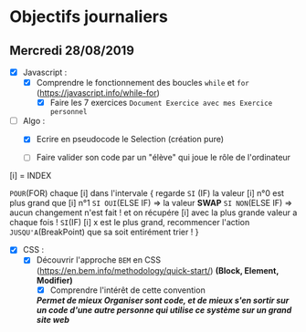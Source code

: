 # Objectifs journaliers

## Mercredi 28/08/2019


* [x] Javascript :
  * [x] Comprendre le fonctionnement des boucles `while` et `for` (https://javascript.info/while-for)
    * [x] Faire les 7 exercices 
` Document Exercice avec mes Exercice personnel `

* [ ] Algo : 
  * [x] Ecrire en pseudocode le Selection (création pure)
  * [ ] Faire valider son code par un "élève" qui joue le rôle de l'ordinateur


[i] = INDEX 

`POUR`(FOR) chaque [i] dans l'intervale {
  regarde `SI` (IF) la valeur [i] n°0 est plus grand que [i] n°1
  `SI OUI`(ELSE IF) => la valeur **SWAP**
  `SI NON`(ELSE IF) => aucun changement n'est fait !
  et on récupére [i] avec la plus grande valeur a chaque fois !
    `SI`(IF) [i] x est le plus grand, recommencer l'action 
    `JUSQU'A`(BreakPoint) que sa soit entirément trier !
}




* [x] CSS : 
  * [x] Découvrir l'approche `BEM` en CSS (https://en.bem.info/methodology/quick-start/) 
    **(Block, Element, Modifier)**
    * [x] Comprendre l'intérêt de cette convention

    ***Permet de mieux Organiser sont code, et de mieux s'en sortir sur un code d'une autre personne qui utilise ce système sur un grand site web***
